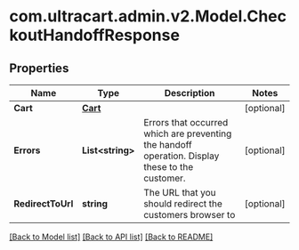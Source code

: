 # com.ultracart.admin.v2.Model.CheckoutHandoffResponse
## Properties

Name | Type | Description | Notes
------------ | ------------- | ------------- | -------------
**Cart** | [**Cart**](Cart.md) |  | [optional] 
**Errors** | **List&lt;string&gt;** | Errors that occurred which are preventing the handoff operation.  Display these to the customer. | [optional] 
**RedirectToUrl** | **string** | The URL that you should redirect the customers browser to | [optional] 

[[Back to Model list]](../README.md#documentation-for-models) [[Back to API list]](../README.md#documentation-for-api-endpoints) [[Back to README]](../README.md)

